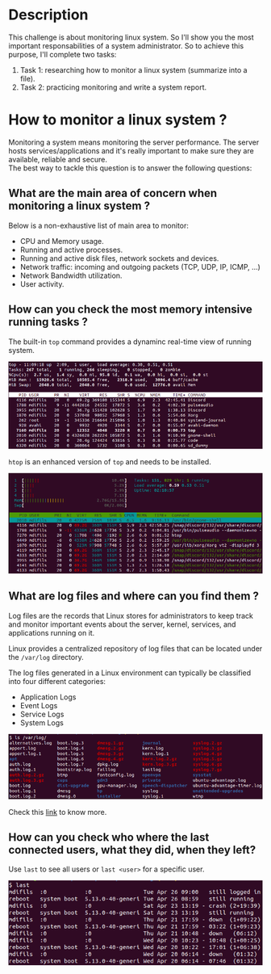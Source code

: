 # Description

This challenge is about monitoring linux system. So I'll show you the most important responsabilities of a system administrator. So to achieve this purpose, I'll complete two tasks:

1. Task 1: researching how to monitor a linux system (summarize into a file).
2. Task 2: practicing monitoring and write a system report.

# How to monitor a linux system ?

Monitoring a system means monitoring the server performance. The server hosts
services/applications and it's really important to make sure they are available,
reliable and secure.  
The best way to tackle this question is to answer the following questions:

## What are the main area of concern when monitoring a linux system ?

Below is a non-exhaustive list of main area to monitor:

- CPU and Memory usage.
- Running and active processes.
- Running and active disk files, network sockets and devices.
- Network traffic: incoming and outgoing packets (TCP, UDP, IP, ICMP, ...)
- Network Bandwidth utilization.
- User activity.

## How can you check the most memory intensive running tasks ?

The built-in `top` command provides a dynaminc real-time view of running system.

![top](images/top.png)

`htop` is an enhanced version of `top` and needs to be installed.

![htop](images/htop.png)

## What are log files and where can you find them ?

Log files are the records that Linux stores for administrators to keep track and monitor important events about the server, kernel, services, and applications running on it.

Linux provides a centralized repository of log files that can be located under the `/var/log` directory.

The log files generated in a Linux environment can typically be classified into four different categories:

- Application Logs
- Event Logs
- Service Logs
- System Logs

![log](images/log.png)

Check this [link](https://www.eurovps.com/blog/important-linux-log-files-you-must-be-monitoring/) to know more.

## How can you check who where the last connected users, what they did, when they left?

Use `last` to see all users or `last <user>` for a specific user.

![users](images/last_login.png)